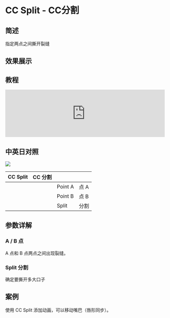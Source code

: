 # CC Split - CC分割

## 简述

指定两点之间撕开裂缝

## 效果展示

## 教程

<iframe src="https://player.bilibili.com/player.html?bvid=BV1e34y1X7Vj&page=69&high_quality=1" width="100%" allowfullscreen="allowfullscreen" frameborder="0"></iframe>

## 中英日对照

![](https://mir.yuelili.com/wp-content/uploads/user/AE/effects/AE-Effects-Distort-CC_Split.png)

| CC Split | CC 分割 |         |      |
| -------- | ------- | ------- | ---- |
|          |         | Point A | 点 A |
|          |         | Point B | 点 B |
|          |         | Split   | 分割 |

## 参数详解

### A / B 点

A 点和 B 点两点之间出现裂缝。

### Split 分割

确定要撕开多大口子

## 案例

使用 CC Split 添加动画，可以移动嘴巴（唇形同步）。
